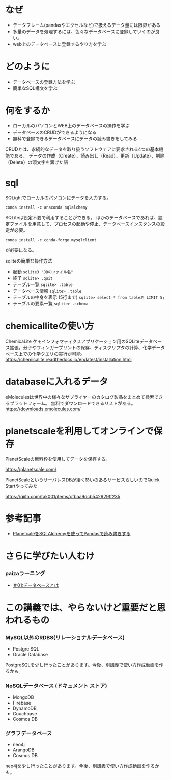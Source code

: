 # なぜ
- データフレーム(pandasやエクセルなど)で扱えるデータ量には限界がある
- 多量のデータを処理するには、色々なデータベースに登録していくのが良い。
- web上のデータベースに登録するやり方を学ぶ

# どのように
- データベースの登録方法を学ぶ
- 簡単なSQL構文を学ぶ

# 何をするか
- ローカルのパソコンとWEB上のデータベースの操作を学ぶ
- データベースのCRUDができるようになる
- 無料で登録できるデータベースにデータの読み書きをしてみる

CRUDとは、永続的なデータを取り扱うソフトウェアに要求される4つの基本機能である、
データの作成（Create）、読み出し（Read）、更新（Update）、削除（Delete）の頭文字を繋げた語

# sql
SQLightでローカルのパソコンにデータを入力する。

```
conda install -c anaconda sqlalchemy
```
SQLiteは設定不要で利用することができる。
ほかのデータベースであれば、設定ファイルを用意して、プロセスの起動や停止、データベースインスタンスの設定が必要。

```
conda install -c conda-forge mysqlclient
```
が必要になる。

sqliteの簡単な操作方法

- 起動
`sqlite3 "DBのファイル名"`
- 終了
`sqlite> .quit `
- テーブル一覧
`sqlite> .table`
- データベース情報
`sqlite> .table`
- テーブルの中身を表示 (5行まで)
`sqlite> select * from table名 LIMIT 5;`
- テーブルの要素一覧
`sqlite> .schema`

# chemicalliteの使い方
ChemicaLite
ケモインフォマティクスアプリケーション用のSQLiteデータベース拡張。分子やフィンガープリントの保存、ディスクリプタの計算、化学データベース上での化学クエリの実行が可能。
https://chemicalite.readthedocs.io/en/latest/installation.html

# databaseに入れるデータ
eMoleculesは世界中の様々なサプライヤーのカタログ製品をまとめて検索できるプラットフォーム。
無料でダウンロードできるリストがある。
https://downloads.emolecules.com/

# planetscaleを利用してオンラインで保存

PlanetScaleの無料枠を使用してデータを保存する。

https://planetscale.com/

PlanetScaleというサーバレスDBが凄く勢いのあるサービスらしいのでQuick Startやってみた

https://qiita.com/tak001/items/cfbaa9dcb542929ff235

# 参考記事
- [PlanetcaleをSQLAlchemyを使ってPandasで読み書きする](https://zenn.dev/sotono/articles/917a165ff6b17e)

# さらに学びたい人むけ
### paizaラーニング
- [＃01:データベースとは ](https://paiza.jp/works/sql/new-primer/sql-new-primer-1/73000)


# この講義では、やらないけど重要だと思われるもの
### MySQL以外のRDBS(リレーショナルデータベース)
- Postgre SQL
- Oracle Database

PostgreSQLを少し行ったことがあります。今後、別講義で使い方作成動画を作るかも。

### NoSQLデータベース (ドキュメント ストア)
- MongoDB
- Firebase
- DynamoDB
- Couchbase
- Cosmos DB


### グラフデータベース
- neo4j
- ArangoDB
- Cosmos DB 

neo4jを少し行ったことがあります。今後、別講義で使い方作成動画を作るかも。

